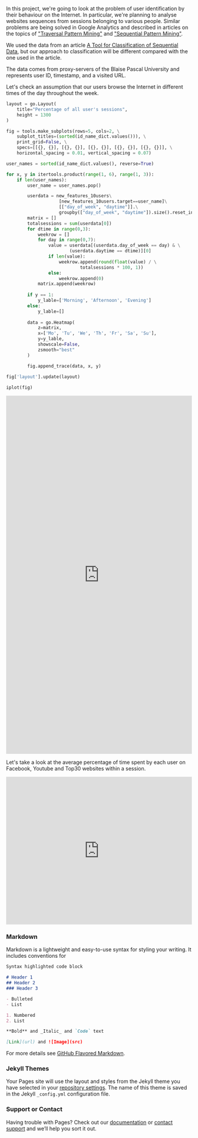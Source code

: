 In this project, we're going to look at the problem of user identification by their behaviour on the Internet. In particular, we're planning to analyse websites sequences from sessions belonging to various people. Similar problems are being solved in Google Analytics and described in articles on the topics of ["Traversal Pattern Mining"](https://scholar.google.co.uk/scholar?q=traversal+pattern+mining) and ["Sequential Pattern Mining"](https://scholar.google.co.uk/scholar?q=sequential+pattern+mining).

We used the data from an article [A Tool for Classification of Sequential Data](http://ceur-ws.org/Vol-1703/paper12.pdf), but our approach to classification will be different compared with the one used in the article.

The data comes from proxy-servers of the Blaise Pascal University and represents user ID, timestamp, and a visited URL.

Let's check an assumption that our users browse the Internet in different times of the day throughout the week.

```python
layout = go.Layout(
    title="Percentage of all user's sessions",
    height = 1300
)  

fig = tools.make_subplots(rows=5, cols=2, \
    subplot_titles=(sorted(id_name_dict.values())), \
    print_grid=False, \
    specs=[[{}, {}], [{}, {}], [{}, {}], [{}, {}], [{}, {}]], \
    horizontal_spacing = 0.01, vertical_spacing = 0.07)

user_names = sorted(id_name_dict.values(), reverse=True)

for x, y in itertools.product(range(1, 6), range(1, 3)):
    if len(user_names):
        user_name = user_names.pop()

        userdata = new_features_10users\
                    [new_features_10users.target==user_name]\
                    [["day_of_week", "daytime"]].\
                    groupby(["day_of_week", "daytime"]).size().reset_index()
        matrix = []
        totalsessions = sum(userdata[0])
        for dtime in range(0,3):
            weekrow = []
            for day in range(0,7):
                value = userdata[(userdata.day_of_week == day) & \
                        (userdata.daytime == dtime)][0]
                if len(value):
                    weekrow.append(round(float(value) / \
                            totalsessions * 100, 1))
                else:
                    weekrow.append(0)
            matrix.append(weekrow)
        
        if y == 1:
            y_lable=['Morning', 'Afternoon', 'Evening']
        else:
            y_lable=[]
        
        data = go.Heatmap(
            z=matrix,
            x=['Mo', 'Tu', 'We', 'Th', 'Fr', 'Sa', 'Su'],
            y=y_lable,
            showscale=False,
            zsmooth="best"
        )

        fig.append_trace(data, x, y)
        
fig['layout'].update(layout)

iplot(fig)
```

<iframe width="100%" height="970" frameborder="0" scrolling="no" src="https://plot.ly/~dlihhats/7.embed"></iframe>


Let's take a look at the average percentage of time spent by each user on Facebook, Youtube and Top30 websites within a session. 
<iframe width="100%" height="400" frameborder="0" scrolling="no" src="https://plot.ly/~dlihhats/1.embed"></iframe>



### Markdown

Markdown is a lightweight and easy-to-use syntax for styling your writing. It includes conventions for

```markdown
Syntax highlighted code block

# Header 1
## Header 2
### Header 3

- Bulleted
- List

1. Numbered
2. List

**Bold** and _Italic_ and `Code` text

[Link](url) and ![Image](src)
```

For more details see [GitHub Flavored Markdown](https://guides.github.com/features/mastering-markdown/).

### Jekyll Themes

Your Pages site will use the layout and styles from the Jekyll theme you have selected in your [repository settings](https://github.com/dlihhats/identifyme/settings). The name of this theme is saved in the Jekyll `_config.yml` configuration file.

### Support or Contact

Having trouble with Pages? Check out our [documentation](https://help.github.com/categories/github-pages-basics/) or [contact support](https://github.com/contact) and we’ll help you sort it out.

